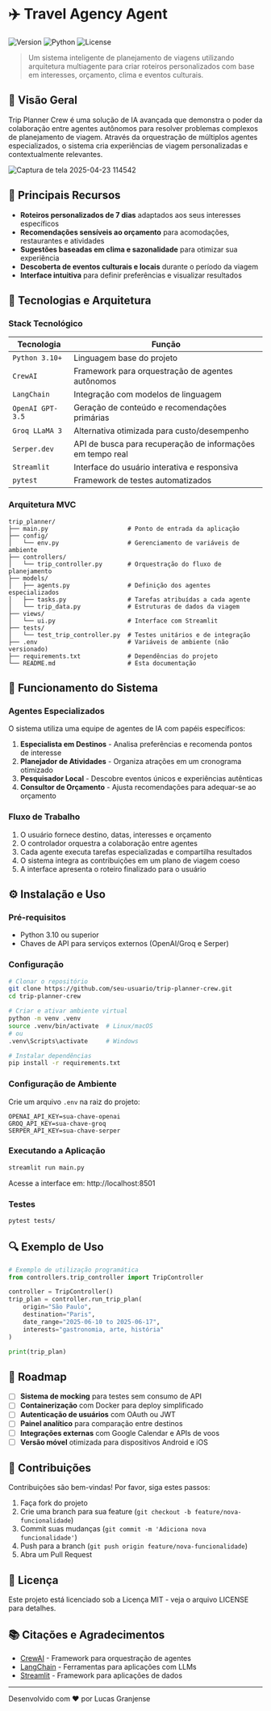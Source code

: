 # ✈️ Travel Agency Agent

![Version](https://img.shields.io/badge/version-1.0.0-blue)
![Python](https://img.shields.io/badge/Python-3.10+-green)
![License](https://img.shields.io/badge/license-MIT-orange)

> Um sistema inteligente de planejamento de viagens utilizando arquitetura multiagente para criar roteiros personalizados com base em interesses, orçamento, clima e eventos culturais.

## 🚀 Visão Geral

Trip Planner Crew é uma solução de IA avançada que demonstra o poder da colaboração entre agentes autônomos para resolver problemas complexos de planejamento de viagem. Através da orquestração de múltiplos agentes especializados, o sistema cria experiências de viagem personalizadas e contextualmente relevantes.

![Captura de tela 2025-04-23 114542](https://github.com/user-attachments/assets/d87da3a4-f000-4c6e-96f3-2f8f5837b210)

## 🎯 Principais Recursos

- **Roteiros personalizados de 7 dias** adaptados aos seus interesses específicos
- **Recomendações sensíveis ao orçamento** para acomodações, restaurantes e atividades
- **Sugestões baseadas em clima e sazonalidade** para otimizar sua experiência
- **Descoberta de eventos culturais e locais** durante o período da viagem
- **Interface intuitiva** para definir preferências e visualizar resultados

## 🧠 Tecnologias e Arquitetura

### Stack Tecnológico

| Tecnologia | Função |
|------------|--------|
| `Python 3.10+` | Linguagem base do projeto |
| `CrewAI` | Framework para orquestração de agentes autônomos |
| `LangChain` | Integração com modelos de linguagem |
| `OpenAI GPT-3.5` | Geração de conteúdo e recomendações primárias |
| `Groq LLaMA 3` | Alternativa otimizada para custo/desempenho |
| `Serper.dev` | API de busca para recuperação de informações em tempo real |
| `Streamlit` | Interface do usuário interativa e responsiva |
| `pytest` | Framework de testes automatizados |

### Arquitetura MVC

```
trip_planner/
├── main.py                      # Ponto de entrada da aplicação
├── config/
│   └── env.py                   # Gerenciamento de variáveis de ambiente
├── controllers/
│   └── trip_controller.py       # Orquestração do fluxo de planejamento
├── models/
│   ├── agents.py                # Definição dos agentes especializados
│   ├── tasks.py                 # Tarefas atribuídas a cada agente
│   └── trip_data.py             # Estruturas de dados da viagem
├── views/
│   └── ui.py                    # Interface com Streamlit
├── tests/
│   └── test_trip_controller.py  # Testes unitários e de integração
├── .env                         # Variáveis de ambiente (não versionado)
├── requirements.txt             # Dependências do projeto
└── README.md                    # Esta documentação
```

## 🧩 Funcionamento do Sistema

### Agentes Especializados

O sistema utiliza uma equipe de agentes de IA com papéis específicos:

1. **Especialista em Destinos** - Analisa preferências e recomenda pontos de interesse
2. **Planejador de Atividades** - Organiza atrações em um cronograma otimizado
3. **Pesquisador Local** - Descobre eventos únicos e experiências autênticas
4. **Consultor de Orçamento** - Ajusta recomendações para adequar-se ao orçamento

### Fluxo de Trabalho

1. O usuário fornece destino, datas, interesses e orçamento
2. O controlador orquestra a colaboração entre agentes
3. Cada agente executa tarefas especializadas e compartilha resultados
4. O sistema integra as contribuições em um plano de viagem coeso
5. A interface apresenta o roteiro finalizado para o usuário

## ⚙️ Instalação e Uso

### Pré-requisitos

- Python 3.10 ou superior
- Chaves de API para serviços externos (OpenAI/Groq e Serper)

### Configuração

```bash
# Clonar o repositório
git clone https://github.com/seu-usuario/trip-planner-crew.git
cd trip-planner-crew

# Criar e ativar ambiente virtual
python -m venv .venv
source .venv/bin/activate  # Linux/macOS
# ou
.venv\Scripts\activate     # Windows

# Instalar dependências
pip install -r requirements.txt
```

### Configuração de Ambiente

Crie um arquivo `.env` na raiz do projeto:

```
OPENAI_API_KEY=sua-chave-openai
GROQ_API_KEY=sua-chave-groq
SERPER_API_KEY=sua-chave-serper
```

### Executando a Aplicação

```bash
streamlit run main.py
```

Acesse a interface em: http://localhost:8501

### Testes

```bash
pytest tests/
```

## 🔍 Exemplo de Uso

```python
# Exemplo de utilização programática
from controllers.trip_controller import TripController

controller = TripController()
trip_plan = controller.run_trip_plan(
    origin="São Paulo",
    destination="Paris", 
    date_range="2025-06-10 to 2025-06-17", 
    interests="gastronomia, arte, história"
)

print(trip_plan)
```

## 🚀 Roadmap

- [ ] **Sistema de mocking** para testes sem consumo de API
- [ ] **Containerização** com Docker para deploy simplificado
- [ ] **Autenticação de usuários** com OAuth ou JWT
- [ ] **Painel analítico** para comparação entre destinos
- [ ] **Integrações externas** com Google Calendar e APIs de voos
- [ ] **Versão móvel** otimizada para dispositivos Android e iOS

## 🤝 Contribuições

Contribuições são bem-vindas! Por favor, siga estes passos:

1. Faça fork do projeto
2. Crie uma branch para sua feature (`git checkout -b feature/nova-funcionalidade`)
3. Commit suas mudanças (`git commit -m 'Adiciona nova funcionalidade'`)
4. Push para a branch (`git push origin feature/nova-funcionalidade`)
5. Abra um Pull Request

## 📄 Licença

Este projeto está licenciado sob a Licença MIT - veja o arquivo LICENSE para detalhes.

## 📚 Citações e Agradecimentos

- [CrewAI](https://docs.crewai.com) - Framework para orquestração de agentes
- [LangChain](https://python.langchain.com/docs/get_started/introduction) - Ferramentas para aplicações com LLMs
- [Streamlit](https://streamlit.io/) - Framework para aplicações de dados

---

Desenvolvido com ❤️ por Lucas Granjense
